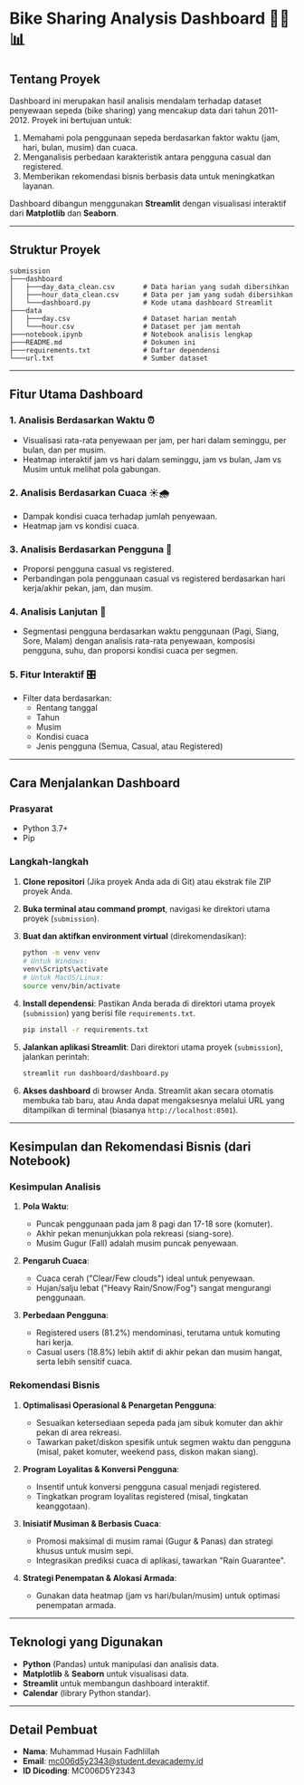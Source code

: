 # Bike Sharing Analysis Dashboard 🚴‍♂️📊

## Tentang Proyek

Dashboard ini merupakan hasil analisis mendalam terhadap dataset penyewaan sepeda (bike sharing) yang mencakup data dari tahun 2011-2012. Proyek ini bertujuan untuk:

1.  Memahami pola penggunaan sepeda berdasarkan faktor waktu (jam, hari, bulan, musim) dan cuaca.
2.  Menganalisis perbedaan karakteristik antara pengguna casual dan registered.
3.  Memberikan rekomendasi bisnis berbasis data untuk meningkatkan layanan.

Dashboard dibangun menggunakan **Streamlit** dengan visualisasi interaktif dari **Matplotlib** dan **Seaborn**.

---

## Struktur Proyek

```
submission
├───dashboard
│   ├───day_data_clean.csv       # Data harian yang sudah dibersihkan
│   ├───hour_data_clean.csv      # Data per jam yang sudah dibersihkan
│   └───dashboard.py             # Kode utama dashboard Streamlit
├───data
│   ├───day.csv                  # Dataset harian mentah
│   └───hour.csv                 # Dataset per jam mentah
├───notebook.ipynb               # Notebook analisis lengkap
├───README.md                    # Dokumen ini
├───requirements.txt             # Daftar dependensi
└───url.txt                      # Sumber dataset
```

---

## Fitur Utama Dashboard

### 1. **Analisis Berdasarkan Waktu** ⏰

- Visualisasi rata-rata penyewaan per jam, per hari dalam seminggu, per bulan, dan per musim.
- Heatmap interaktif jam vs hari dalam seminggu, jam vs bulan, Jam vs Musim untuk melihat pola gabungan.

### 2. **Analisis Berdasarkan Cuaca** ☀️🌧️

- Dampak kondisi cuaca terhadap jumlah penyewaan.
- Heatmap jam vs kondisi cuaca.

### 3. **Analisis Berdasarkan Pengguna** 👥

- Proporsi pengguna casual vs registered.
- Perbandingan pola penggunaan casual vs registered berdasarkan hari kerja/akhir pekan, jam, dan musim.

### 4. **Analisis Lanjutan** 🔬

- Segmentasi pengguna berdasarkan waktu penggunaan (Pagi, Siang, Sore, Malam) dengan analisis rata-rata penyewaan, komposisi pengguna, suhu, dan proporsi kondisi cuaca per segmen.

### 5. **Fitur Interaktif** 🎛️

- Filter data berdasarkan:
  - Rentang tanggal
  - Tahun
  - Musim
  - Kondisi cuaca
  - Jenis pengguna (Semua, Casual, atau Registered)

---

## Cara Menjalankan Dashboard

### Prasyarat

- Python 3.7+
- Pip

### Langkah-langkah

1.  **Clone repositori** (Jika proyek Anda ada di Git) atau ekstrak file ZIP proyek Anda.

2.  **Buka terminal atau command prompt**, navigasi ke direktori utama proyek (`submission`).

3.  **Buat dan aktifkan environment virtual** (direkomendasikan):

    ```bash
    python -m venv venv
    # Untuk Windows:
    venv\Scripts\activate
    # Untuk MacOS/Linux:
    source venv/bin/activate
    ```

4.  **Install dependensi**:
    Pastikan Anda berada di direktori utama proyek (`submission`) yang berisi file `requirements.txt`.

    ```bash
    pip install -r requirements.txt
    ```

5.  **Jalankan aplikasi Streamlit**:
    Dari direktori utama proyek (`submission`), jalankan perintah:

    ```bash
    streamlit run dashboard/dashboard.py
    ```

6.  **Akses dashboard** di browser Anda. Streamlit akan secara otomatis membuka tab baru, atau Anda dapat mengaksesnya melalui URL yang ditampilkan di terminal (biasanya `http://localhost:8501`).

---

## Kesimpulan dan Rekomendasi Bisnis (dari Notebook)

### **Kesimpulan Analisis**

1.  **Pola Waktu**:

    - Puncak penggunaan pada jam 8 pagi dan 17-18 sore (komuter).
    - Akhir pekan menunjukkan pola rekreasi (siang-sore).
    - Musim Gugur (Fall) adalah musim puncak penyewaan.

2.  **Pengaruh Cuaca**:

    - Cuaca cerah ("Clear/Few clouds") ideal untuk penyewaan.
    - Hujan/salju lebat ("Heavy Rain/Snow/Fog") sangat mengurangi penggunaan.

3.  **Perbedaan Pengguna**:
    - Registered users (81.2%) mendominasi, terutama untuk komuting hari kerja.
    - Casual users (18.8%) lebih aktif di akhir pekan dan musim hangat, serta lebih sensitif cuaca.

### **Rekomendasi Bisnis**

1.  **Optimalisasi Operasional & Penargetan Pengguna**:

    - Sesuaikan ketersediaan sepeda pada jam sibuk komuter dan akhir pekan di area rekreasi.
    - Tawarkan paket/diskon spesifik untuk segmen waktu dan pengguna (misal, paket komuter, weekend pass, diskon makan siang).

2.  **Program Loyalitas & Konversi Pengguna**:

    - Insentif untuk konversi pengguna casual menjadi registered.
    - Tingkatkan program loyalitas registered (misal, tingkatan keanggotaan).

3.  **Inisiatif Musiman & Berbasis Cuaca**:

    - Promosi maksimal di musim ramai (Gugur & Panas) dan strategi khusus untuk musim sepi.
    - Integrasikan prediksi cuaca di aplikasi, tawarkan "Rain Guarantee".

4.  **Strategi Penempatan & Alokasi Armada**:
    - Gunakan data heatmap (jam vs hari/bulan/musim) untuk optimasi penempatan armada.

---

## Teknologi yang Digunakan

- **Python** (Pandas) untuk manipulasi dan analisis data.
- **Matplotlib** & **Seaborn** untuk visualisasi data.
- **Streamlit** untuk membangun dashboard interaktif.
- **Calendar** (library Python standar).

---

## Detail Pembuat

- **Nama**: Muhammad Husain Fadhlillah
- **Email**: mc006d5y2343@student.devacademy.id
- **ID Dicoding**: MC006D5Y2343
